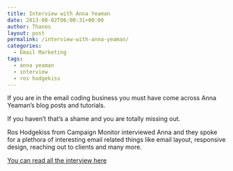 ```yaml
---
title: Interview with Anna Yeaman
date: 2013-08-02T06:00:31+00:00
author: Thanos
layout: post
permalink: /interview-with-anna-yeaman/
categories:
  - Email Marketing
tags:
  - anna yeaman
  - interview
  - ros hodgekiss
---
```

If you are in the email coding business you must have come across Anna Yeaman&#8217;s blog posts and tutorials.

If you haven&#8217;t that&#8217;s a shame and you are totally missing out.

Ros Hodgekiss from Campaign Monitor interviewed Anna and they spoke for a plethora of interesting email related things like email layout, responsive design, reaching out to clients and many more.

[You can read all the interview here](http://www.campaignmonitor.com/blog/post/4038/meet-a-community-champion-anna-yeaman "Anna Yeaman's Interview for Campaign Monitor")

&nbsp;